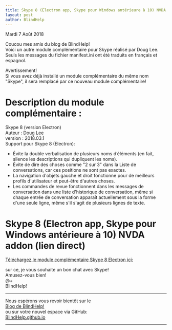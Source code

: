 ```yaml
---
title: Skype 8 (Electron app, Skype pour Windows antérieure à 10) NVDA addon (lien direct)
layout: post
author: BlindHelp
---
```


<footer>Mardi 7 Août 2018</footer>


Coucou mes amis du blog de BlindHelp!    
Voici un autre module complémentaire pour Skype réalisé par Doug Lee.    
Seuls les messages du fichier manifest.ini ont été traduits en français et espagnol.       

Avertissement!           
Si vous avez déjà installé un  module complémentaire du même nom "Skype", il sera remplacé par ce nouveau module complémentaire!       

# Description du module complémentaire : #
Skype 8 (version Electron)                   
Auteur : Doug Lee    
version : 2018.03.1        
Support pour Skype 8 (Electron):          

* Évite la double verbalisation de plusieurs noms d’éléments (en fait, silence les descriptions qui dupliquent les noms).    
* Évite de dire des choses comme "2 sur 3" dans la Liste de conversations, car ces positions ne sont pas exactes.    
* La navigation d'objets gauche et droit fonctionne pour de meilleurs profils d'utilisateur et peut-être d'autres choses.    
* Les commandes de revue fonctionnent dans les messages de conversation dans une liste d'historique de conversation, même si chaque entrée de conversation apparaît actuellement sous la forme d'une seule ligne, même s'il s'agit de plusieurs lignes de texte.    

# Skype 8 (Electron app, Skype pour Windows antérieure à 10) NVDA addon (lien direct) #
[Téléchargez le module complémentaire Skype 8 Electron ici:](https://blindhelp.github.io/skype-2018.03.1.nvda-addon)                

sur ce, je vous souhaite un bon chat avec Skype!                 
Amusez-vous bien!                   
@+            
BlindHelp!                     

---

Nous espérons vous revoir bientôt sur le      
[Blog de BlindHelp!](http://blindhelp.blogspot.fr/)                    
ou sur  votre nouvel espace via GitHub:                     
[BlindHelp.github.io](https://blindhelp.github.io)                    

---